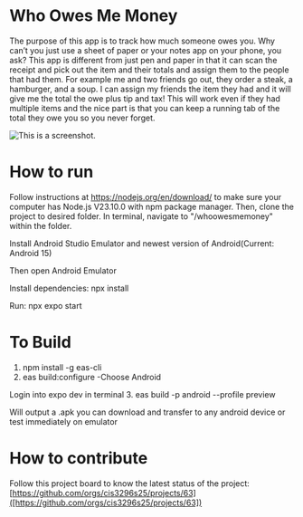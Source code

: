 # Who Owes Me Money
The purpose of this app is to track how much someone owes you. Why can’t you just use a sheet of paper or your notes app on your phone, you ask?
This app is different from just pen and paper in that it can scan the receipt and pick out the item and their totals and assign them to the people that had them.
For example me and two friends go out, they order a steak, a hamburger, and a soup.
I can assign my friends the item they had and it will give me the total the owe plus tip and tax! This will work even if they had multiple items and the nice part is that you can keep a running tab of the total they owe you so you never forget.

![This is a screenshot.](images.png)
# How to run
Follow instructions at https://nodejs.org/en/download/ to make sure your computer has Node.js V23.10.0 with npm package manager. Then, clone the project to desired folder. In terminal, navigate to "/whoowesmemoney" within the folder.

Install Android Studio Emulator and newest version of Android(Current: Android 15)

Then open Android Emulator

Install dependencies:
npx install

Run:
npx expo start

# To Build
1. npm install -g eas-cli
2. eas build:configure
    -Choose Android

Login into expo dev in terminal
3. eas build -p android --profile preview

Will output a .apk you can download and transfer to any android device or test immediately on emulator



# How to contribute
Follow this project board to know the latest status of the project: [https://github.com/orgs/cis3296s25/projects/63]([https://github.com/orgs/cis3296s25/projects/63])



